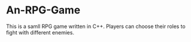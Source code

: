 # An-RPG-Game
This is a samll RPG game written in C++. Players can choose their roles to fight with different enemies. 
